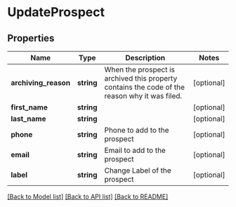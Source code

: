 # UpdateProspect

## Properties
Name | Type | Description | Notes
------------ | ------------- | ------------- | -------------
**archiving_reason** | **string** | When the prospect is archived this property contains the code of the reason why it was filed. | [optional] 
**first_name** | **string** |  | [optional] 
**last_name** | **string** |  | [optional] 
**phone** | **string** | Phone to add to the prospect | [optional] 
**email** | **string** | Email to add to the prospect | [optional] 
**label** | **string** | Change Label of the prospect | [optional] 

[[Back to Model list]](../README.md#documentation-for-models) [[Back to API list]](../README.md#documentation-for-api-endpoints) [[Back to README]](../README.md)


